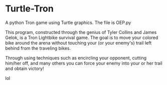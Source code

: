 # Turtle-Tron
A python Tron game using Turtle graphics. The file is OEP.py

This program, constructed through the genius of Tyler Collins and James Gelok, is a Tron Lightbike survival game. The goal is to move your colored bike around the arena without touching your (or your enemy's) trail left behind from the traveling bikes.

Through using techniques such as encircling your opponent, cutting him/her off, and many others you can force your enemy into your or her trail and obtain victory!

lol
